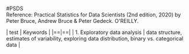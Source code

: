 #PSDS  
Reference: Practical Statistics for Data Scientists (2nd edition, 2020) by Peter Bruce, Andrew Bruce & Peter Gedeck. O'REILLY.

| test | Keywords |
|==|==|
| 1. Exploratory data analysis | data structure, estimates of variability, exploring data distribution, binary vs. categorical data |

